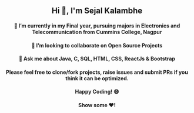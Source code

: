 <h2 align="center">Hi 👋, I'm Sejal Kalambhe</h2>
<h4 align="center">🔭 I’m currently in my Final year, pursuing majors in Electronics and Telecommunication from Cummins College, Nagpur</h4>
<!-- <h4 align="center">🌱 I’m currently learning ReactJs</h4> -->
<h4 align="center">👯 I’m looking to collaborate on Open Source Projects</h4>
<h4 align="center">💬 Ask me about Java, C, SQL, HTML, CSS, ReactJs & Bootstrap</h4>
<h4 align="center">Please feel free to clone/fork projects, raise issues and submit PRs if you think it can be optimized.</h4>
<h4 align="center">Happy Coding! 😄</h4>
<h4 align="center">Show some ❤️!</h4>
<!--
**sejalk123/sejalk123** is a ✨ _special_ ✨ repository because its `README.md` (this file) appears on your GitHub profile.

Here are some ideas to get you started:

- 🔭 I’m currently working on ...
- 🌱 I’m currently learning ...
- 👯 I’m looking to collaborate on ...
- 🤔 I’m looking for help with ...
- 💬 Ask me about ...
- 📫 How to reach me: ...
- 😄 Pronouns: ...
- ⚡ Fun fact: ...
-->
